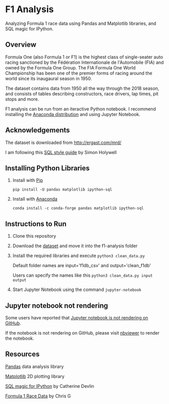 # F1 Analysis
Analyzing Formula 1 race data using Pandas and Matplotlib libraries, and SQL magic for IPython.


## Overview
Formula One (also Formula 1 or F1) is the highest class of single-seater auto racing sanctioned by the 
Fédération Internationale de l'Automobile (FIA) and owned by the Formula One Group. The FIA Formula One 
World Championship has been one of the premier forms of racing around the world since its inaugaural 
season in 1950.

The dataset contains data from 1950 all the way through the 2018 season, and consists of tables describing 
constructors, race drivers, lap times, pit stops and more.

F1 analysis can be run from an iteractive Python notebook. I recommend installing the 
[Anaconda distribution](https://www.anaconda.com/distribution/#download-section)
and using Jupyter Notebook.


## Acknowledgements

The dataset is downloaded from http://ergast.com/mrd/


I am following this [SQL style guide](https://www.sqlstyle.guide)
by Simon Holywell


## Installing Python Libraries

1.  Install with [Pip](https://pip.pypa.io/en/stable/)

    `pip install -U pandas matplotlib ipython-sql`
    
2.  Install with [Anaconda](https://www.anaconda.com/distribution/)

    `conda install -c conda-forge pandas matplotlib ipython-sql`
    

## Instructions to Run
1.  Clone this repository

2.  Download the [dataset](http://ergast.com/mrd/) and move it into the f1-analysis folder

3.  Install the required libraries and execute `python3 clean_data.py`

    Default folder names are input='f1db_csv' and output='clean_f1db'
    
    Users can specify the names like this `python3 clean_data.py input output`
    
4.  Start Jupyter Notebook using the command `jupyter-notebook`


## Jupyter notebook not rendering
Some users have reported that 
[Jupyter notebook is not rendering on GitHub](https://github.com/jupyter/notebook/issues/3035).

If the notebook is not rendering on GitHub, please visit 
[nbviewer](https://nbviewer.jupyter.org/github/jla524/f1-analysis/blob/master/formula-1-data-analysis.ipynb)
to render the notebook.



## Resources 

[Pandas](https://pandas.pydata.org) data analysis library

[Matplotlib](https://matplotlib.org) 2D plotting library

[SQL magic for IPython](https://github.com/catherinedevlin/ipython-sql/blob/master/README.rst) by Catherine Devlin

[Formula 1 Race Data](https://www.kaggle.com/cjgdev/formula-1-race-data-19502017) by Chris G








